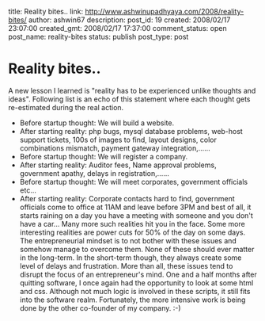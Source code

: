 title: Reality bites..
link: http://www.ashwinupadhyaya.com/2008/reality-bites/
author: ashwin67
description: 
post_id: 19
created: 2008/02/17 23:07:00
created_gmt: 2008/02/17 17:37:00
comment_status: open
post_name: reality-bites
status: publish
post_type: post

# Reality bites..

A new lesson I learned is "reality has to be experienced unlike thoughts and ideas". Following list is an echo of this statement where each thought gets re-estimated during the real action. 

  * Before startup thought: We will build a website.
  * After starting reality: php bugs, mysql database problems, web-host support tickets, 100s of images to find, layout designs, color combinations mismatch, payment gateway integration,......
  * Before startup thought: We will register a company.
  * After starting reality: Auditor fees, Name approval problems, government apathy, delays in registration,......
  * Before startup thought: We will meet corporates, government officials etc...
  * After starting reality: Corporate contacts hard to find, government officials come to office at 11AM and leave before 3PM and best of all, it starts raining on a day you have a meeting with someone and you don't have a car...
Many more such realities hit you in the face. Some more interesting realities are power cuts for 50% of the day on some days. The entrepreneurial mindset is to not bother with these issues and somehow manage to overcome them. None of these should ever matter in the long-term. In the short-term though, they always create some level of delays and frustration. More than all, these issues tend to disrupt the focus of an entrepreneur's mind. One and a half months after quitting software, I once again had the opportunity to look at some html and css. Although not much logic is involved in these scripts, it still fits into the software realm. Fortunately, the more intensive work is being done by the other co-founder of my company. :-)